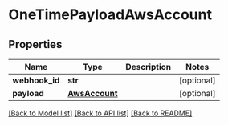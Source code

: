 # OneTimePayloadAwsAccount

## Properties
Name | Type | Description | Notes
------------ | ------------- | ------------- | -------------
**webhook_id** | **str** |  | [optional] 
**payload** | [**AwsAccount**](AwsAccount.md) |  | [optional] 

[[Back to Model list]](../README.md#documentation-for-models) [[Back to API list]](../README.md#documentation-for-api-endpoints) [[Back to README]](../README.md)

